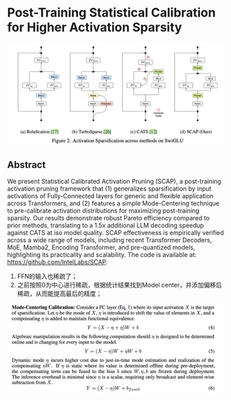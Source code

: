 # Post-Training Statistical Calibration for Higher Activation Sparsity

<p align="center">
<img src="fig2.png" width="600" title="blank">
</p>

## Abstract

We present Statistical Calibrated Activation Pruning (SCAP), a post-training
activation pruning framework that (1) generalizes sparsification by input
activations of Fully-Connected layers for generic and flexible application
across Transformers, and (2) features a simple Mode-Centering technique to
pre-calibrate activation distributions for maximizing post-training sparsity.
Our results demonstrate robust Pareto efficiency compared to prior methods,
translating to a 1.5x additional LLM decoding speedup against CATS at iso model
quality. SCAP effectiveness is empirically verified across a wide range of
models, including recent Transformer Decoders, MoE, Mamba2, Encoding
Transformer, and pre-quantized models, highlighting its practicality and
scalability. The code is available at: https://github.com/IntelLabs/SCAP.

1. FFN的输入也稀疏了；
2. 之前按照0为中心进行稀疏，根据统计结果找到Model center，并添加偏移后稀疏，从而能提高最后的精度；
   
<p align="center">
<img src="eq4.png" width="800" title="blank">
</p>